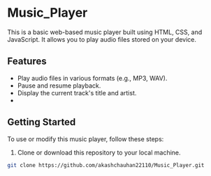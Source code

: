 # Music_Player

This is a basic web-based music player built using HTML, CSS, and JavaScript. It allows you to play audio files stored on your device.

## Features

- Play audio files in various formats (e.g., MP3, WAV).
- Pause and resume playback.
- Display the current track's title and artist.
- 
## Getting Started

To use or modify this music player, follow these steps:

1. Clone or download this repository to your local machine.

```bash
git clone https://github.com/akashchauhan22110/Music_Player.git

